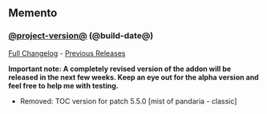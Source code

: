 ## Memento
### [@project-version@](https://github.com/wow-addon-dev/Memento/tree/@project-version@) (@build-date@)
[Full Changelog](@full-changelog@) - [Previous Releases](https://github.com/wow-addon-dev/Memento/releases)

**Important note: A completely revised version of the addon will be released in the next few weeks. Keep an eye out for the alpha version and feel free to help me with testing.**

- Removed: TOC version for patch 5.5.0 [mist of pandaria - classic]
